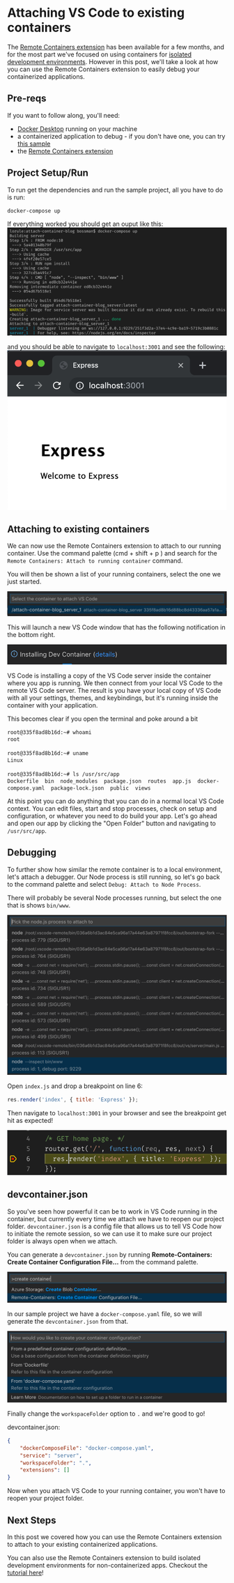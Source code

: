 # Attaching VS Code to existing containers

The [Remote Containers extension](https://marketplace.visualstudio.com/items?itemName=ms-vscode-remote.remote-containers) has been available for a few months, and for the most part we've focused on using containers for [isolated development environments](https://code.visualstudio.com/remote-tutorials/containers/getting-started).
However in this post, we'll take a look at how you can use the Remote Containers extension to easily debug your containerized applications.

## Pre-reqs
If you want to follow along, you'll need:
- [Docker Desktop](https://www.docker.com/products/docker-desktop) running on your machine
- a containerized application to debug - if you don't have one, you can try [this sample](https://github.com/bowdenk7/attach-container-blog)
- the [Remote Containers extension](https://marketplace.visualstudio.com/items?itemName=ms-vscode-remote.remote-containers)

## Project Setup/Run
To run get the dependencies and run the sample project, all you have to do is run:
```
docker-compose up
```

If everything worked you should get an ouput like this:
![docker-compose up output](images/docker-compose-up.png)

and you should be able to navigate to `localhost:3001` and see the following:
![running express app](images/express.png)

## Attaching to existing containers
We can now use the Remote Containers extension to attach to our running container.
Use the command palette (cmd + shift + p <replace with cool docs thing>) and search for the `Remote Containers: Attach to running container` command.

You will then be shown a list of your running containers, select the one we just started.

![attach command](images/attach-command.png)

This will launch a new VS Code window that has the following notification in the bottom right.

![connecting notification](images/connecting.png)

VS Code is installing a copy of the VS Code server inside the container where you app is running.
We then connect from your local VS Code to the remote VS Code server.
The result is you have your local copy of VS Code with all your settings, themes, and keybindings, but it's running inside the container with your application.

This becomes clear if you open the terminal and poke around a bit
```
root@335f8ad8b16d:~# whoami
root

root@335f8ad8b16d:~# uname
Linux

root@335f8ad8b16d:~# ls /usr/src/app
Dockerfile  bin  node_modules  package.json  routes  app.js  docker-compose.yaml  package-lock.json  public  views
```

At this point you can do anything that you can do in a normal local VS Code context. 
You can edit files, start and stop processes, check on setup and configuration, or whatever you need to do build your app.
Let's go ahead and open our app by clicking the "Open Folder" button and navigating to `/usr/src/app`.

## Debugging

To further show how similar the remote container is to a local environment, let's attach a debugger.
Our Node process is still running, so let's go back to the command palette and select `Debug: Attach to Node Process`.

There will probably be several Node processes running, but select the one that is shows `bin/www`.

![attach to process](images/attach.png)

Open `index.js` and drop a breakpoint on line 6:

```js
res.render('index', { title: 'Express' });
```

Then navigate to `localhost:3001` in your browser and see the breakpoint get hit as expected!

![we hit the breakpoint](images/breakpoint.png)

## devcontainer.json

So you've seen how powerful it can be to work in VS Code running in the container, but currently every time we attach we have to reopen our project folder.
`devcontainer.json` is a config file that allows us to tell VS Code how to initiate the remote session, so we can use it to make sure our project folder is always open when we attach.

You can generate a `devcontainer.json` by running **Remote-Containers: Create Container Configuration File...** from the command palette.

![create container command](images/generate.png)

In our sample project we have a `docker-compose.yaml` file, so we will generate the `devcontainer.json` from that.

![generate config file from compose file](images/from-compose.png)

Finally change the `workspaceFolder` option to `.` and we're good to go!

devcontainer.json:
```json
{
	"dockerComposeFile": "docker-compose.yaml",
	"service": "server",
	"workspaceFolder": ".",
	"extensions": []
}
```

Now when you attach VS Code to your running container, you won't have to reopen your project folder.

## Next Steps

In this post we covered how you can use the Remote Containers extension to attach to your existing containerized applications. 

You can also use the Remote Containers extension to build isolated development environments for non-containerized apps. Checkout the [tutorial here](https://code.visualstudio.com/remote-tutorials/containers/getting-started)!
